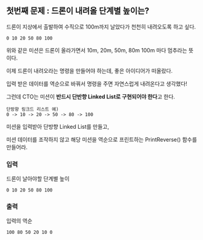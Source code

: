 ## 첫번째 문제 : 드론이 내려올 단계별 높이는?

드론이 지상에서 출발하여 수직으로 100m까지 날았다가 천천히 내려오도록 하고 싶다.

```
0 10 20 50 80 100
```

위와 같은 미션은 드론이 올라가면서 10m, 20m, 50m, 80m 100m 마다 멈추라는 뜻이다.

이제 드론이 내려오라는 명령을 만들어야 하는데, 좋은 아이디어가 떠올랐다.

입력 받은 데이터를 역순으로 바꿔서 명령을 주면 자연스럽게 내려온다고 생각했다!

그런데 CTO는 미션이 **반드시 단반향 Linked List로 구현되어야 한다**고 한다.

```
단방향 링크드 리스트 예)
0 -> 10 -> 20 -> 50 -> 80 -> 100
```

미션을 입력받아 단방향 Linked List를 만들고,

미션 데이터를 조작하지 않고 해당 미션을 역순으로 프린트하는 PrintReverse() 함수를 만들어라.


### 입력

드론이 날아야할 단계별 높이
```
0 10 20 50 80 100
```

### 출력

입력의 역순
```
100 80 50 20 10 0
```

